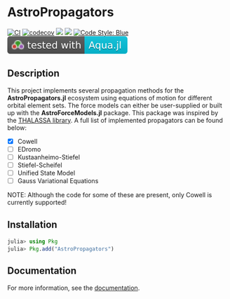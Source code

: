 # AstroPropagators

[![CI](https://github.com/jmurphy6895/AstroPropagators.jl/actions/workflows/CI.yml/badge.svg?branch=master)](https://github.com/jmurphy6895/AstroPropagators.jl/actions/workflows/CI.yml?query=branch%3Amaster)
[![codecov](https://codecov.io/gh/jmurphy6895/AstroPropagators.jl/branch/main/graph/badge.svg?token=47G4OLV6PD)](https://codecov.io/gh/jmurphy6895/AstroPropagators.jl)
[![](https://img.shields.io/badge/docs-stable-blue.svg)][docs-stable-url]
[![](https://img.shields.io/badge/docs-dev-blue.svg)][docs-dev-url]
[![Code Style: Blue](https://img.shields.io/badge/code%20style-blue-4495d1.svg)](https://github.com/invenia/BlueStyle)
[![Aqua QA](https://raw.githubusercontent.com/JuliaTesting/Aqua.jl/master/badge.svg)](https://github.com/JuliaTesting/Aqua.jl)

## Description

This project implements several propagation methods for the **AstroPropagators.jl** ecosystem using equations of motion for different orbital element sets. The force models can either be user-supplied or built up with the **AstroForceModels.jl** package. This package was inspired by the [THALASSA library](https://github.com/woodywu-arizona/thalassa). A full list of implemented propagators can be found below:

- [x] Cowell
- [ ] EDromo
- [ ] Kustaanheimo-Stiefel
- [ ] Stiefel-Scheifel
- [ ] Unified State Model
- [ ] Gauss Variational Equations

NOTE: Although the code for some of these are present, only Cowell is currently supported!

## Installation

```julia
julia> using Pkg
julia> Pkg.add("AstroPropagators")
```

## Documentation

For more information, see the [documentation][docs-stable-url].

[docs-dev-url]: https://jmurphy6895.github.io/AstroPropagators.jl/dev/
[docs-stable-url]: https://jmurphy6895.github.io/AstroPropagators.jl/dev/
